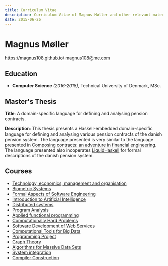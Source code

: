 ```yaml
---
title: Curriculum Vitae
description: Curriculum Vitae of Magnus Møller and other relevant material.
date: 2015-06-26
---
```


# Magnus Møller
<https://magnus108.github.io/>
<magnus108@me.com>

## Education

- **Computer Science** *(2016-2018)*, Technical University of Denmark, MSc.

## Master's Thesis

**Title**: A domain-specific language for defining and analysing pension contracts.

**Description**: This thesis presents a Haskell-embedded domain-specific language for defining and analysing various pension contracts of the danish pension system.
The language presented is very similar to the language presented in [Composing contracts: an adventure in financial engineering](https://www.microsoft.com/en-us/research/wp-content/uploads/2016/07/contracts-icfp.pdf).
The language presented also incoperates [LiquidHaskell](https://ucsd-progsys.github.io/liquidhaskell-blog/) for formal descriptions of the danish pension system.

## Courses

- [Technology, economics, management and organisation](http://kurser.dtu.dk/course/42490)
- [Biometric Systems](http://kurser.dtu.dk/course/02238)
- [Formal Aspects of Software Engineering](http://kurser.dtu.dk/course/02263)
- [Introduction to Artificial Intelligence](http://kurser.dtu.dk/course/02180)
- [Distributed systems](http://kurser.dtu.dk/course/02220)
- [Program Analysis](http://kurser.dtu.dk/course/02242)
- [Applied functional programming](http://kurser.dtu.dk/course/02257)
- [Computationally Hard Problems](http://kurser.dtu.dk/course/02249)
- [Software Development of Web Services](http://kurser.dtu.dk/course/02267)
- [Computational Tools for Big Data](http://kurser.dtu.dk/course/02807)
- [Programming Project](http://kurser.dtu.dk/course/30010)
- [Graph Theory](http://kurser.dtu.dk/course/01227)
- [Algorithms for Massive Data Sets](http://kurser.dtu.dk/course/02282)
- [System integration](http://kurser.dtu.dk/course/02291)
- [Compiler Construction](http://kurser.dtu.dk/course/02247)
